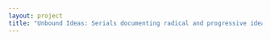 ```yaml
--- 
layout: project 
title: "Unbound Ideas: Serials documenting radical and progressive ideas in the twentieth century" 
---
```



